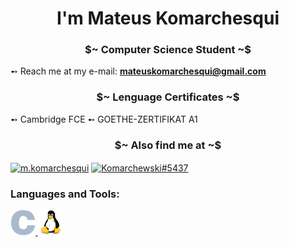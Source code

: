 <h1 align="center">I'm Mateus Komarchesqui</h1>
<h3 align="center">$~ Computer Science Student ~$</h3>

➻ Reach me at my e-mail: **mateuskomarchesqui@gmail.com**

<h3 align="center">$~ Lenguage Certificates ~$</h3>
<p align="left">
➻ Cambridge FCE
➻ GOETHE-ZERTIFIKAT A1  

<h3 align="center">$~ Also find me at ~$</h3>
<p align="left">
<a href="https://linkedin.com/in/m.komarchesqui" target="blank"><img align="center" src="https://www.flaticon.com/svg/vstatic/svg/174/174857.svg?token=exp=1615998167~hmac=55d880bc6193358908d6b380e8a1a3ed" alt="m.komarchesqui" height="30" width="40" /></a>
<a href="https://discord.gg/Komarchewski#5437" target="blank"><img align="center" src="https://cdn.iconscout.com/icon/free/png-512/discord-3-569463.png" alt="Komarchewski#5437" height="30" width="40" /></a>
</p>

<h3 align="left">Languages and Tools:</h3>
<p align="left"> <a href="https://www.cprogramming.com/" target="_blank"> <img src="https://raw.githubusercontent.com/devicons/devicon/master/icons/c/c-original.svg" alt="c" width="40" height="40"/> </a> <a href="https://www.linux.org/" target="_blank"> <img src="https://raw.githubusercontent.com/devicons/devicon/master/icons/linux/linux-original.svg" alt="linux" width="40" height="40"/> </a> </p>
